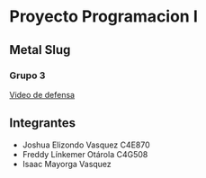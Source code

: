 # Proyecto Programacion I
## Metal Slug
### Grupo 3

[Video de defensa](https://1drv.ms/f/s!AmpTIsf91jkDktZ0RLmIfmK427NZkg?e=Gd72Ng)

## Integrantes
- Joshua Elizondo Vasquez C4E870
- Freddy Línkemer Otárola C4G508
- Isaac Mayorga Vasquez 